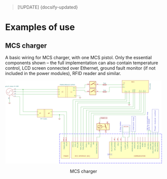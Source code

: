 > [!UPDATE] {docsify-updated}
# Examples of use

## MCS charger

A basic wiring for MCS charger, with one MCS pistol. Only the essential components shown – the full implementation can also contain temperature control, LCD screen connected over Ethernet, ground fault monitor (if not included in the power modules), RFID reader and similar.

<div class="bigger-1000">

![MCS charger](images/mcs-charge-station-controller.svg "MCS charger")
</div>
<figcaption style="text-align: center">MCS charger</figcaption>

